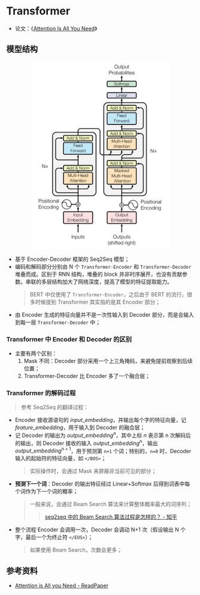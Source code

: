 Transformer
===

- 论文：《[Attention Is All You Need](https://arxiv.org/abs/1706.03762)》


## 模型结构

<div align="center"><img src="./_assets/Attention_is_All_you_Need-1.png" height="500" /></div>

- 基于 Encoder-Decoder 框架的 Seq2Seq 模型；
- 编码和解码部分分别由 N 个 `Transformer-Encoder` 和 `Transformer-Decoder` 堆叠而成。区别于 RNN 结构，堆叠的 block 并非时序展开，也没有贡献参数。串联的多层结构加大了网络深度，提高了模型的特征提取能力。
    > BERT 中仅使用了 `Transformer-Encoder`，之后由于 BERT 的流行，很多时候提到 Transformer 其实指的是其 Encoder 部分；
- 由 Encoder 生成的特征向量并不是一次性输入到 Decoder 部分，而是会输入到每一层 `Transformer-Decoder` 中；

### Transformer 中 Encoder 和 Decoder 的区别

- 主要有两个区别：
    1. Mask 不同：Decoder 部分采用一个上三角掩码，来避免提前观察到后续位置；
    2. Transformer-Decoder 比 Encoder 多了一个融合层；

### Transformer 的解码过程
> 参考 Seq2Seq 的翻译过程：

- Encoder 接收源语句的 $input\_embedding$，并输出每个字的特征向量，记 $feature\_embedding$，用于输入到 Decoder 的融合层；
- 记 Decoder 的输出为 $output\_embedding^n$，其中上标 $n$ 表示第 n 次解码后的输出，则 Decoder 接收的输入 $output\_embedding^n$，输出 $output\_embedding^{n+1}$，用于预测第 `n+1` 个词；特别的，`n=0` 时，Decoder 输入的起始符的特征向量，如 `</BOS>`；
    > 实际操作时，会通过 Mask 来屏蔽非当前可见的部分；
- **预测下一个词**：Decoder 的输出特征经过 Linear+Softmax 后得到词表中每个词作为下一个词的概率；
    > 一般来说，会通过 Beam Search 算法来计算整体概率最大的词序列；
    >> [seq2seq 中的 Beam Search 算法过程是怎样的？ - 知乎](https://www.zhihu.com/question/54356960)
- 整个流程 Encoder 会调用一次，Decoder 会调动 N+1 次（假设输出 N 个字，最后一个为终止符 `</EOS>`）；
    > 如果使用 Beam Search，次数会更多；


## 参考资料
- [Attention is All you Need - ReadPaper](https://readpaper.com/paper/2963403868)